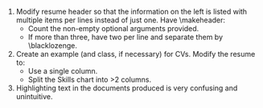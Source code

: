 1. Modify resume header so that the information on the left is listed with
   multiple items per lines instead of just one. Have \makeheader:
   - Count the non-empty optional arguments provided.
   - If more than three, have two per line and separate them by \blacklozenge.
2. Create an example (and class, if necessary) for CVs. Modify the resume to:
   - Use a single column.
   - Split the Skills chart into >2 columns.
3. Highlighting text in the documents produced is very confusing and
   unintuitive.
